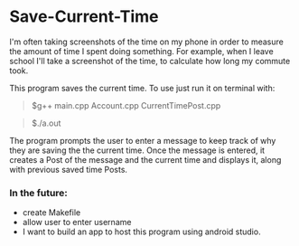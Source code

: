 # Save-Current-Time

I'm often taking screenshots of the time on my phone in order to measure the amount of time I spent doing something. For example, when I leave school I'll take a screenshot of the time, to calculate how long my commute took. 

This program saves the current time. To use just run it on terminal with: 


>$g++ main.cpp Account.cpp CurrentTimePost.cpp 

>$./a.out 


The program prompts the user to enter a message to keep track of why they are saving the the current time. 
Once the message is entered, it creates a Post of the message and the current time and displays it, along with previous saved time Posts. 




### In the future:
* create Makefile
* allow user to enter username
* I want to build an app to host this program using android studio. 
